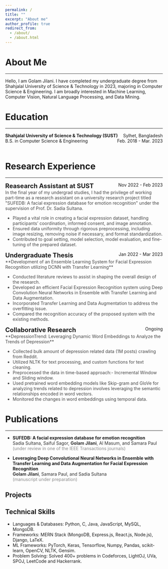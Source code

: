 ```yaml
---
permalink: /
title: ""
excerpt: "About me"
author_profile: true
redirect_from: 
  - /about/
  - /about.html
---
```


# About Me
---------------------
Hello, I am Golam Jilani. I have completed my undergraduate degree from Shahjalal University of Science & Technology in 2023, majoring in Computer Science & Engineering. I am broadly interested in Machine Learning, Computer Vision, Natural Language Processing, and Data Mining.

# Education
--------------------
<div style="display: flex; justify-content: space-between;">
    <div><strong>Shahjalal University of Science & Technology (SUST)</strong></div>
    <div>Sylhet, Bangladesh</div>
</div>
<div style="display: flex; justify-content: space-between;">
    <div>B.S. in Computer Science & Engineering </div>
    <div>Feb. 2018 - Mar. 2023</div>
</div> <br/>


# Research Experience
---------------------
<div style="display: flex; justify-content: space-between;">
    <div style="font-size: 20px;"><strong>Reasearch Assistant at SUST</strong></div>
    <div>Nov 2022 - Feb 2023</div>
</div> 
<div style="opacity: 0.8;">
In the final year of my undergrad studies, I had the privilege of working part-time as a research assistant on a university research project titled "SUFEDB: A facial expression database for emotion recognition" under the supervision of Prof. Dr. Sadia Sultana.
<ul>
  <li>
    Played a vital role in creating a facial expression dataset, handling participants’ coordination, informed 
   consent, and image annotation.
  </li>
  <li>
    Ensured data uniformity through rigorous preprocessing, including image resizing, removing noise if necessary, 
    and format standardization.
  </li>
  <li>
    Contributed to goal setting, model selection, model evaluation, and fine-tuning of the prepared dataset.
  </li>
</ul>
</div>

<div style="display: flex; justify-content: space-between;">
    <div style="font-size: 20px;"><strong>Undergraduate Thesis</strong></div>
    <div>Jan 2022 - Mar 2023</div>
</div>
<span style="opacity: 0.8;"> **Development of an Ensemble Learning System for Facial Expression Recognition utilizing DCNN with Transfer Learning** </span> <br/>
<ul style="opacity: 0.8;">
  <li>Conducted literature reviews to assist in shaping the overall design of the research. </li>
  <li>Developed an efficient Facial Expression Recognition system using Deep Convolution Neural Networks in Ensemble with Transfer Learning and Data Augmentation. </li>
  <li>Incorporated Transfer Learning and Data Augmentation to address the overfitting issue. </li>
  <li> Compared the recognition accuracy of the proposed system with the existing methods.</li>
</ul>

<div style="display: flex; justify-content: space-between;">
    <div style="font-size: 20px;"><strong>Collaborative Research</strong></div>
    <div>Ongoing</div>
</div>
<span style="opacity: 0.8;"> **DepressionTrend: Leveraging Dynamic Word Embeddings to Analyze the Trends of Depression** </span> <br/>
<ul style="opacity: 0.8;">
  <li>Collected bulk amount of depression related data (1M posts) crawling from Reddit. </li>
  <li>Utilized NLTK for text processing, and custom functions for text cleaning. </li>
  <li>Preprocessed the data in time-based approach:- Incremental Window and Sliding window. </li>
  <li>Used pretrained word embedding models like Skip-gram and GloVe for analyzing trends related to depression 
       involves leveraging the semantic relationships encoded in word vectors. </li>
  <li> Monitored the changes in word embeddings using temporal data. </li>
</ul>

  

# Publications
---------------
* **SUFEDB: A facial expression database for emotion recognition** <br/>
  <span style="opacity: 0.9;">Sadia Sultana, Saiful Sagor, **Golam Jilani**, Al Masum, and Samara Paul </span> <br>
<span style="opacity: 0.5;">(under review in one of the IEEE Transactions journals)</span>

* **Leveraging Deep Convolutional Neural Networks in Ensemble with Transfer Learning and Data Augmentation for Facial Expression Recognition** <br/>
<span style="opacity: 0.9;">**Golam Jilani**, Samara Paul, and Sadia Sultana </span> <br/>
<span style="opacity: 0.5;">(manuscript under preparation)</span> 

Projects
----------


Technical Skills
---------------
* Languages & Databases: Python, C, Java, JavaScript, MySQL, MongoDB.
* Frameworks: MERN Stack (MongoDB, Express.js, React.js, Node.js), Django, LaTeX.
* ML Frameworks: PyTorch, Keras, Tensorflow, Numpy, Pandas, scikit-learn, OpenCV, NLTK, Gensim.
* Problem Solving: Solved 400+ problems in Codeforces, LightOJ, UVa, SPOJ, LeetCode and Hackerrank.






